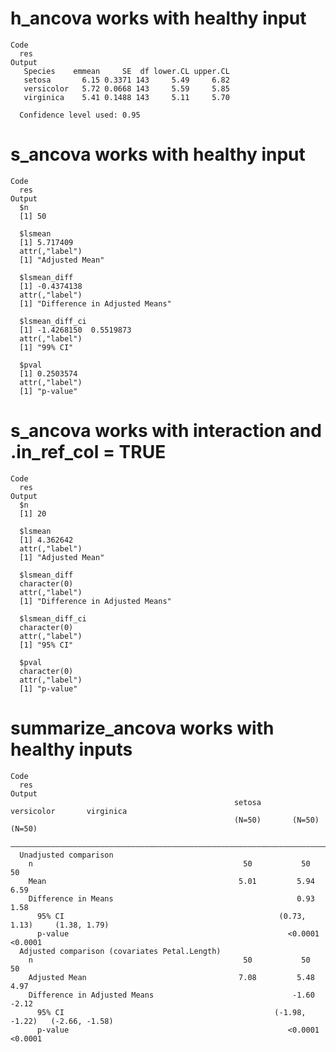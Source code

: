 # h_ancova works with healthy input

    Code
      res
    Output
       Species    emmean     SE  df lower.CL upper.CL
       setosa       6.15 0.3371 143     5.49     6.82
       versicolor   5.72 0.0668 143     5.59     5.85
       virginica    5.41 0.1488 143     5.11     5.70
      
      Confidence level used: 0.95 

# s_ancova works with healthy input

    Code
      res
    Output
      $n
      [1] 50
      
      $lsmean
      [1] 5.717409
      attr(,"label")
      [1] "Adjusted Mean"
      
      $lsmean_diff
      [1] -0.4374138
      attr(,"label")
      [1] "Difference in Adjusted Means"
      
      $lsmean_diff_ci
      [1] -1.4268150  0.5519873
      attr(,"label")
      [1] "99% CI"
      
      $pval
      [1] 0.2503574
      attr(,"label")
      [1] "p-value"
      

# s_ancova works with interaction and .in_ref_col = TRUE

    Code
      res
    Output
      $n
      [1] 20
      
      $lsmean
      [1] 4.362642
      attr(,"label")
      [1] "Adjusted Mean"
      
      $lsmean_diff
      character(0)
      attr(,"label")
      [1] "Difference in Adjusted Means"
      
      $lsmean_diff_ci
      character(0)
      attr(,"label")
      [1] "95% CI"
      
      $pval
      character(0)
      attr(,"label")
      [1] "p-value"
      

# summarize_ancova works with healthy inputs

    Code
      res
    Output
                                                      setosa     versicolor       virginica   
                                                      (N=50)       (N=50)           (N=50)    
      ————————————————————————————————————————————————————————————————————————————————————————
      Unadjusted comparison                                                                   
        n                                               50           50               50      
        Mean                                           5.01         5.94             6.59     
        Difference in Means                                         0.93             1.58     
          95% CI                                                (0.73, 1.13)     (1.38, 1.79) 
          p-value                                                 <0.0001          <0.0001    
      Adjusted comparison (covariates Petal.Length)                                           
        n                                               50           50               50      
        Adjusted Mean                                  7.08         5.48             4.97     
        Difference in Adjusted Means                               -1.60            -2.12     
          95% CI                                               (-1.98, -1.22)   (-2.66, -1.58)
          p-value                                                 <0.0001          <0.0001    

